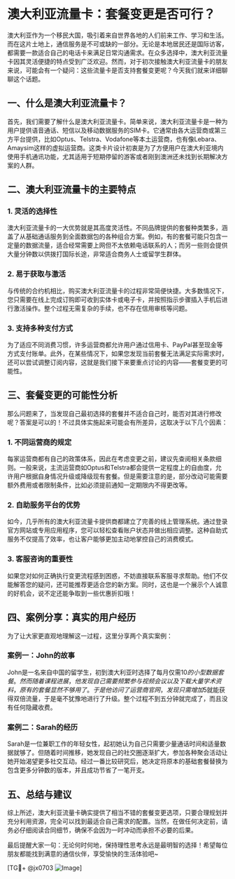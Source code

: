 # 澳大利亚流量卡：套餐变更是否可行？

澳大利亚作为一个移民大国，吸引着来自世界各地的人们前来工作、学习和生活。而在这片土地上，通信服务是不可或缺的一部分。无论是本地居民还是国际访客，都需要一款适合自己的电话卡来满足日常沟通需求。在众多选择中，澳大利亚流量卡因其灵活便捷的特点受到广泛欢迎。然而，对于初次接触澳大利亚流量卡的朋友来说，可能会有一个疑问：这些流量卡是否支持套餐变更呢？今天我们就来详细聊聊这个话题。

## 一、什么是澳大利亚流量卡？

首先，我们需要了解什么是澳大利亚流量卡。简单来说，澳大利亚流量卡是一种为用户提供语音通话、短信以及移动数据服务的SIM卡。它通常由各大运营商或第三方平台提供，比如Optus、Telstra、Vodafone等本土运营商，也有像Lebara、Amaysim这样的虚拟运营商。这类卡片设计初衷是为了方便用户在澳大利亚境内使用手机通讯功能，尤其适用于短期停留的游客或者刚到澳洲还未找到长期解决方案的人群。

## 二、澳大利亚流量卡的主要特点

### 1. 灵活的选择性
澳大利亚流量卡的一大优势就是其高度灵活性。不同品牌提供的套餐种类繁多，涵盖了从基础通话服务到全面数据包的各种组合方案。例如，有的套餐可能只包含一定量的数据流量，适合经常需要上网但不太依赖电话联系的人；而另一些则会提供大量分钟数以供拨打国际长途，非常适合商务人士或留学生群体。

### 2. 易于获取与激活
与传统的合约机相比，购买澳大利亚流量卡的过程非常简便快捷。大多数情况下，您只需要在线上完成订购即可收到实体卡或电子卡，并按照指示步骤插入手机后进行激活操作。整个过程无需复杂的手续，也不存在信用审核等问题。

### 3. 支持多种支付方式
为了适应不同消费习惯，许多运营商都允许用户通过信用卡、PayPal甚至现金等方式支付账单。此外，在某些情况下，如果您发现当前套餐无法满足实际需求时，还可以尝试调整订阅内容，这就是我们接下来要重点讨论的内容——套餐变更的可能性。

## 三、套餐变更的可能性分析

那么问题来了，当发现自己最初选择的套餐并不适合自己时，能否对其进行修改呢？答案是可以的！不过具体实施起来可能会有所差异，这取决于以下几个因素：

### 1. 不同运营商的规定
每家运营商都有自己的政策体系，因此在考虑变更之前，建议先查阅相关条款细则。一般来说，主流运营商如Optus和Telstra都会提供一定程度上的自由度，允许用户根据自身情况升级或降级现有套餐。但是需要注意的是，部分改动可能需要额外费用或者限制条件，比如必须提前通知一定期限内不得更改等。

### 2. 自助服务平台的优势
如今，几乎所有的澳大利亚流量卡提供商都建立了完善的线上管理系统。通过登录官方网站或专用应用程序，您可以轻松查看账户状态并做出相应调整。这种自助式服务不仅提高了效率，也让客户能够更加主动地掌控自己的消费模式。

### 3. 客服咨询的重要性
如果您对如何正确执行变更流程感到困惑，不妨直接联系客服寻求帮助。他们不仅能解答您的疑问，还可能推荐更适合您的新方案。同时，这也是一个展示个人诚意的好机会，说不定还能争取到一些优惠折扣哦！

## 四、案例分享：真实的用户经历

为了让大家更直观地理解这一过程，这里分享两个真实案例：

### 案例一：John的故事
John是一名来自中国的留学生，初到澳大利亚时选择了每月仅需$10的小型数据套餐。然而随着课程进展，他发现自己需要频繁参与视频会议以及下载大量学术资料，原有的套餐显然不够用了。于是他访问了运营商官网，发现只需增加$5就能获得双倍流量，于是毫不犹豫地进行了升级。整个过程不到五分钟就完成了，而且没有任何隐藏收费。

### 案例二：Sarah的经历
Sarah是一位兼职工作的年轻女性，起初她认为自己只需要少量通话时间和适量数据就够了。但随着时间推移，她发现自己的社交圈逐渐扩大，参加各种聚会活动让她开始渴望更多社交互动。经过一番比较研究后，她决定将原本的基础套餐替换为包含更多分钟数的版本，并且成功节省了一笔开支。

## 五、总结与建议

综上所述，澳大利亚流量卡确实提供了相当不错的套餐变更选项，只要合理规划并充分利用资源，完全可以找到最适合自己需求的配置。当然，在做任何决定前，请务必仔细阅读合同细节，确保不会因为一时冲动而承担不必要的后果。

最后提醒大家一句：无论何时何地，保持理性思考永远是最明智的选择！希望每位朋友都能找到满意的通信伙伴，享受愉快的生活体验吧~

[TG💪+ @jx0703 ![Image](https://github.com/user-attachments/assets/dbca1d08-cadb-493c-b0ec-ad6f7a83f270)]
